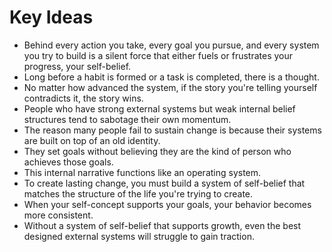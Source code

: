 # Key Ideas

- Behind every action you take, every goal you pursue, and every system you try to build is a silent force that either fuels or frustrates your progress, your self-belief.
- Long before a habit is formed or a task is completed, there is a thought.
- No matter how advanced the system, if the story you're telling yourself contradicts it, the story wins.
- People who have strong external systems but weak internal belief structures tend to sabotage their own momentum.
- The reason many people fail to sustain change is because their systems are built on top of an old identity.
- They set goals without believing they are the kind of person who achieves those goals.
- This internal narrative functions like an operating system.
- To create lasting change, you must build a system of self-belief that matches the structure of the life you're trying to create.
- When your self-concept supports your goals, your behavior becomes more consistent.
- Without a system of self-belief that supports growth, even the best designed external systems will struggle to gain traction.
